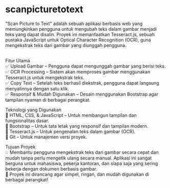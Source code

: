 # scanpicturetotext
"Scan Picture to Text" adalah sebuah aplikasi berbasis web yang memungkinkan pengguna untuk mengubah teks dalam gambar menjadi teks yang dapat disalin. Proyek ini memanfaatkan Tesseract.js, sebuah pustaka JavaScript untuk Optical Character Recognition (OCR), guna mengekstrak teks dari gambar yang diunggah pengguna.

<br>
Fitur Utama <br>
✅ Upload Gambar – Pengguna dapat mengunggah gambar yang berisi teks. <br>
✅ OCR Processing – Sistem akan memproses gambar menggunakan Tesseract.js untuk mengekstrak teks. <br>
✅ Copy Text – Setelah teks berhasil diekstrak, pengguna dapat langsung menyalinnya dengan satu klik. <br>
✅ Responsif & Mudah Digunakan – Desain menggunakan Bootstrap agar tampilan nyaman di berbagai perangkat. <br>

Teknologi yang Digunakan <br>
🔹 HTML, CSS, & JavaScript – Untuk membangun tampilan dan fungsionalitas dasar.<br>
🔹 Bootstrap – Untuk tata letak yang responsif dan tampilan modern. <br>
🔹 Tesseract.js – Untuk pengenalan teks dalam gambar (OCR). <br>
🔹 Git – Untuk manajemen versi proyek. <br>

Tujuan Proyek<br>
💡 Membantu pengguna mengekstrak teks dari gambar secara cepat dan mudah tanpa perlu mengetik ulang secara manual. Aplikasi ini sangat berguna untuk mahasiswa, pekerja kantoran, dan siapa saja yang sering bekerja dengan dokumen berbasis gambar.
<br>
🚀 Proyek ini dirancang agar simpel, ringan, dan mudah digunakan di berbagai perangkat!
